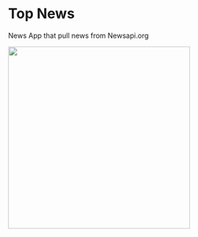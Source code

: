# Top News

News App that pull news from Newsapi.org

<img src="https://github.com/banhawchun/Images/blob/master/Top_News/TopNewsDemo.gif" width="370"> 
